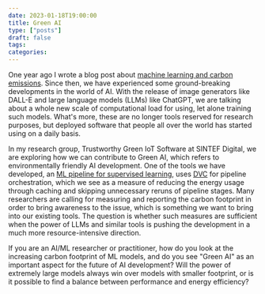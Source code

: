 ```yaml
---
date: 2023-01-18T19:00:00
title: Green AI
type: ["posts"]
draft: false
tags:
categories:
---
```


One year ago I wrote a blog post about [machine learning and carbon emissions](https://erikjohannes.no/posts/20220105-machine-learning-and-carbon-emissions/). Since then, we have experienced some ground-breaking developments in the world of AI. With the release of image generators like DALL-E and large language models (LLMs) like ChatGPT, we are talking about a whole new scale of computational load for using, let alone training such models. What's more, these are no longer tools reserved for research purposes, but deployed software that people all over the world has started using on a daily basis.

In my research group, Trustworthy Green IoT Software at SINTEF Digital, we are exploring how we can contribute to Green AI, which refers to environmentally friendly AI development. One of the tools we have developed, an [ML pipeline for supervised learning](https://github.com/sintef-9012/erdre), uses [DVC](https://dvc.org/) for pipeline orchestration, which we see as a measure of reducing the energy usage through caching and skipping unnecessary reruns of pipeline stages. Many researchers are calling for measuring and reporting the carbon footprint in order to bring awareness to the issue, which is something we want to bring into our existing tools. The question is whether such measures are sufficient when the power of LLMs and similar tools is pushing the development in a much more resource-intensive direction.

If you are an AI/ML researcher or practitioner, how do you look at the increasing carbon footprint of ML models, and do you see "Green AI" as an important aspect for the future of AI development? Will the power of extremely large models always win over models with smaller footprint, or is it possible to find a balance between performance and energy efficiency?
